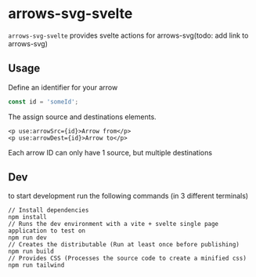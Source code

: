 # arrows-svg-svelte
`arrows-svg-svelte` provides svelte actions for arrows-svg(todo: add link to arrows-svg)

## Usage

Define an identifier for your arrow

```ts
const id = 'someId';
```

The assign source and destinations elements. 

```svelte
<p use:arrowSrc={id}>Arrow from</p>
<p use:arrowDest={id}>Arrow to</p>
```

Each arrow ID can only have 1 source, but multiple destinations

## Dev
to start development run the following commands (in 3 different terminals)
```
// Install dependencies
npm install
// Runs the dev environment with a vite + svelte single page application to test on
npm run dev
// Creates the distributable (Run at least once before publishing)
npm run build
// Provides CSS (Processes the source code to create a minified css)
npm run tailwind
```

